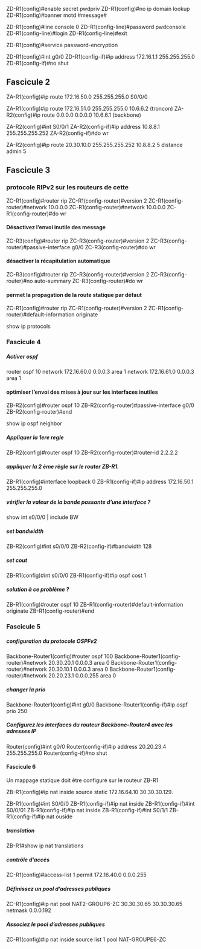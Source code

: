 ZD-R1(config)#enable secret pwdpriv
ZD-R1(config)#no ip domain lookup
ZD-R1(config)#banner motd #message#


ZD-R1(config)#line console 0
ZD-R1(config-line)#password pwdconsole
ZD-R1(config-line)#login 
ZD-R1(config-line)#exit

ZD-R1(config)#service password-encryption

ZD-R1(config)#int g0/0 
ZD-R1(config-if)#ip address 172.16.1.1 255.255.255.0 
ZD-R1(config-if)#no shut



## Fascicule 2

ZA-R1(config)#ip route 172.16.50.0 255.255.255.0 S0/0/0

ZA-R1(config)#ip route 172.16.51.0 255.255.255.0 10.6.6.2 (troncon)
ZA-R2(config)#ip route 0.0.0.0 0.0.0.0 10.6.6.1 (backbone)


ZA-R2(config)#int S0/0/1
ZA-R2(config-if)#ip address 10.8.8.1 255.255.255.252
ZA-R2(config-if)#do wr


ZA-R2(config)#ip route 20.30.10.0 255.255.255.252 10.8.8.2 5  distance admin 5


## Fascicule 3

### protocole RIPv2 sur les routeurs de cette
ZC-R1(config)#router rip
ZC-R1(config-router)#version 2
ZC-R1(config-router)#network 10.0.0.0
ZC-R1(config-router)#network 10.0.0.0
ZC-R1(config-router)#do wr

#### Désactivez l’envoi inutile des message
ZC-R3(config)#router rip
ZC-R3(config-router)#version 2
ZC-R3(config-router)#passive-interface g0/0
ZC-R3(config-router)#do wr


####  désactiver la récapitulation automatique
ZC-R3(config)#router rip
ZC-R3(config-router)#version 2
ZC-R3(config-router)#no auto-summary
ZC-R3(config-router)#do wr

#### permet la propagation de la route statique par défaut
ZC-R1(config)#router rip
ZC-R1(config-router)#version 2
ZC-R1(config-router)#default-information originate


show ip protocols
### Fascicule 4

##### Activer ospf 
router ospf 10
network 172.16.60.0 0.0.0.3 area 1
network 172.16.61.0 0.0.0.3 area 1

#### optimiser l’envoi des mises à jour sur les interfaces inutiles
ZB-R2(config)#router ospf 10
ZB-R2(config-router)#passive-interface g0/0
ZB-R2(config-router)#end


show ip ospf neighbor

##### Appliquer la 1ere regle 
ZB-R2(config)#router ospf 10
ZB-R2(config-router)#router-id 2.2.2.2

##### appliquer la 2 ème règle sur le router ZB-R1.
ZB-R1(config)#interface loopback 0 ZB-R1(config-if)#ip address 172.16.50.1 255.255.255.0

##### vérifier la valeur de la bande passante d’une interface ?
show int s0/0/0 | include BW

##### set bandwidth 
ZB-R2(config)#int s0/0/0
ZB-R2(config-if)#bandwidth 128

##### set cout 

ZB-R1(config)#int s0/0/0
ZB-R1(config-if)#ip ospf cost 1

##### solution à ce problème ?
ZB-R1(config)#router ospf 10
ZB-R1(config-router)#default-information originate
ZB-R1(config-router)#end


### Fascicule 5
##### configuration du protocole OSPFv2
Backbone-Router1(config)#router ospf 100
Backbone-Router1(config-router)#network 20.30.20.1 0.0.0.3 area 0
Backbone-Router1(config-router)#network 20.30.10.1 0.0.0.3 area 0
Backbone-Router1(config-router)#network 20.20.23.1 0.0.0.255 area 0


##### changer  la prio
Backbone-Router1(config)#int g0/0
Backbone-Router1(config-if)#ip ospf prio 250


##### Configurez les interfaces du routeur Backbone-Router4 avec les adresses IP
Router(config)#int g0/0
Router(config-if)#ip address 20.20.23.4 255.255.255.0
Router(config-if)#no shut


#### Fascicule 6 
Un mappage statique doit être configuré sur le routeur ZB-R1

ZB-R1(config)#ip nat inside source static 172.16.64.10 30.30.30.129.



ZB-R1(config)#int S0/0/0
ZB-R1(config-if)#ip nat inside
ZB-R1(config-if)#int S0/0/01
ZB-R1(config-if)#ip nat inside
ZB-R1(config-if)#int S0/1/1
ZB-R1(config-if)#ip nat ouside

##### translation
ZB-R1#show ip nat translations
##### contrôle d’accès
ZC-R1(config)#access-list 1 permit 172.16.40.0 0.0.0.255
##### Définissez un pool d’adresses publiques
ZC-R1(config)#ip nat pool NAT2-GROUP6-ZC 30.30.30.65 30.30.30.65 netmask 0.0.0.192

##### Associez le pool d’adresses publiques

ZC-R1(config)#ip nat inside source list 1 pool NAT-GROUPE6-ZC
